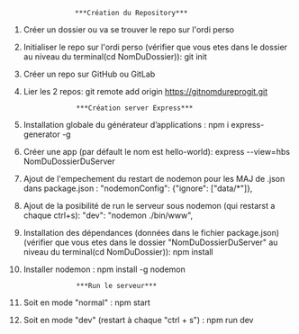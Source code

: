                    ***Création du Repository***

1) Créer un dossier ou va se trouver le repo sur l'ordi perso
2) Initialiser le repo sur l'ordi perso (vérifier que vous etes dans le dossier au niveau du terminal(cd NomDuDossier)):
                    git init
3) Créer un repo sur GitHub ou GitLab
4) Lier les 2 repos:
                    git remote add origin https://gitnomdureprogit.git



                    ***Création server Express***
1) Installation globale du générateur d’applications :
                  npm i express-generator -g
2) Créer une app (par défault le nom est hello-world):
                  express --view=hbs NomDuDossierDuServer
3) Ajout de l'empechement du restart de nodemon pour les MAJ de .json dans package.json :
                   "nodemonConfig": {"ignore": ["data/*"]},
4) Ajout de la posibilité de run le serveur sous nodemon (qui restarst a chaque ctrl+s):
                    "dev": "nodemon ./bin/www",
5) Installation des dépendances (données dans le fichier package.json) (vérifier que vous etes dans le dossier "NomDuDossierDuServer" au niveau du terminal(cd NomDuDossier)):
                      npm install
6) Installer nodemon :
                    npm install -g nodemon



                    ***Run le serveur***
1) Soit en mode "normal" :
                    npm start
2) Soit en mode "dev" (restart à chaque "ctrl + s") :
                    npm run dev